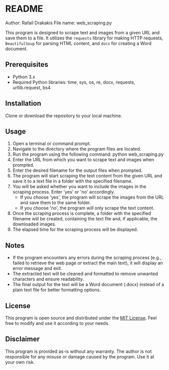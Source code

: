 # README
Author: Rafail Drakakis
File name: web_scraping.py

This program is designed to scrape text and images from a given URL and save them to a file. It utilizes the `requests` library for making HTTP requests, `BeautifulSoup` for parsing HTML content, and `docx` for creating a Word document.

## Prerequisites
- Python 3.x
- Required Python libraries: time, sys, os, re, docx, requests, urllib.request, bs4

## Installation
Clone or download the repository to your local machine.

## Usage
1. Open a terminal or command prompt.
2. Navigate to the directory where the program files are located.
3. Run the program using the following command: python web_scraping.py
4. Enter the URL from which you want to scrape text and images when prompted.
5. Enter the desired filename for the output files when prompted.
6. The program will start scraping the text content from the given URL and save it to a text file in a folder with the specified filename.
7. You will be asked whether you want to include the images in the scraping process. Enter 'yes' or 'no' accordingly.
   - If you choose 'yes', the program will scrape the images from the URL and save them to the same folder.
   - If you choose 'no', the program will only scrape the text content.
8. Once the scraping process is complete, a folder with the specified filename will be created, containing the text file and, if applicable, the downloaded images.
9. The elapsed time for the scraping process will be displayed.

## Notes
- If the program encounters any errors during the scraping process (e.g., failed to retrieve the web page or extract the main text), it will display an error message and exit.
- The extracted text will be cleaned and formatted to remove unwanted characters and ensure readability.
- The final output for the text will be a Word document (.docx) instead of a plain text file for better formatting options.

## License
This program is open source and distributed under the [MIT License](https://opensource.org/licenses/MIT). Feel free to modify and use it according to your needs.

## Disclaimer
This program is provided as-is without any warranty. The author is not responsible for any misuse or damage caused by the program. Use it at your own risk.
